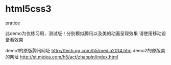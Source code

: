 html5css3
=========

pratice

此demo为仅练习用，测试版！分别模拟腾讯以及美的动画呈现效果 请使用移动设备看效果

demo1的原版腾讯网址 http://tech.qq.com/h5/media2014.htm
demo2的原版美的网址 http://st.midea.com/h5/act/zhaopin/index.html
